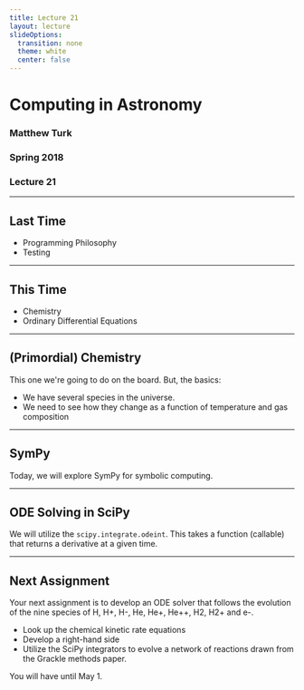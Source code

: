 ```yaml
---
title: Lecture 21
layout: lecture
slideOptions:
  transition: none
  theme: white
  center: false
---
```


# Computing in Astronomy<!-- .element: class="centered" -->
### Matthew Turk<!-- .element: class="righted" -->
### Spring 2018<!-- .element: class="righted" -->
### Lecture 21 <!-- .element: class="righted" -->

---

## Last Time

 * Programming Philosophy
 * Testing

---

## This Time

 * Chemistry
 * Ordinary Differential Equations

---

## (Primordial) Chemistry

This one we're going to do on the board.  But, the basics:

 * We have several species in the universe.
 * We need to see how they change as a function of temperature and gas
   composition

---

## SymPy

Today, we will explore SymPy for symbolic computing.

---

## ODE Solving in SciPy

We will utilize the `scipy.integrate.odeint`.  This takes a function (callable)
that returns a derivative at a given time.

---

## Next Assignment

Your next assignment is to develop an ODE solver that follows the evolution of
the nine species of H, H+, H-, He, He+, He++, H2, H2+ and e-.

 * Look up the chemical kinetic rate equations
 * Develop a right-hand side
 * Utilize the SciPy integrators to evolve a network of reactions drawn from
   the Grackle methods paper.

You will have until May 1.
